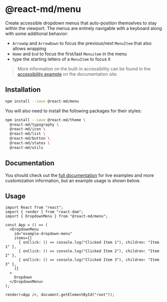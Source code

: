 # @react-md/menu

Create accessible dropdown menus that auto-position themselves to stay within
the viewport. The menus are entirely navigable with a keyboard along with some
additional behavior:

- `ArrowUp` and `ArrowDown` to focus the previous/next `MenuItem` that also
  allows wrapping
- `Home` and `End` to focus the first/last `Menuitem` in the menu
- type the starting letters of a `MenuItem` to focus it

<!-- DOCS_REMOVE -->

> More information on the built-in accessibility can be found in the
> [accessibility example](https://react-md.dev/packages/menu/demos#accessibility-example-title)
> on the documentation site.

<!-- DOCS_REMOVE_END -->

## Installation

```sh
npm install --save @react-md/menu
```

You will also need to install the following packages for their styles:

```sh
npm install --save @react-md/theme \
  @react-md/typography \
  @react-md/icon \
  @react-md/list \
  @react-md/button \
  @react-md/states \
  @react-md/utils
```

<!-- DOCS_REMOVE -->

## Documentation

You should check out the
[full documentation](https://react-md.dev/packages/menu/demos) for live examples
and more customization information, but an example usage is shown below.

<!-- DOCS_REMOVE_END -->

## Usage

```tsx
import React from "react";
import { render } from "react-dom";
import { DropdownMenu } from "@react-md/menu";

const App = () => (
  <DropdownMenu
    id="example-dropdown-menu"
    items={[
      { onClick: () => console.log("Clicked Item 1"), children: "Item 1" },
      { onClick: () => console.log("Clicked Item 2"), children: "Item 2" },
      { onClick: () => console.log("Clicked Item 3"), children: "Item 3" },
    ]}
  >
    Dropdown
  </DropdownMenu>
);

render(<App />, document.getElementById("root"));
```
